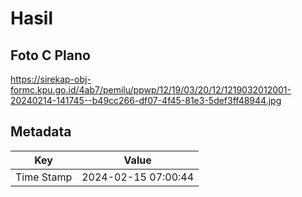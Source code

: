 # Hasil

## Foto C Plano

https://sirekap-obj-formc.kpu.go.id/4ab7/pemilu/ppwp/12/19/03/20/12/1219032012001-20240214-141745--b49cc266-df07-4f45-81e3-5def3ff48944.jpg


## Metadata

| Key        | Value               |
| ---------- | ------------------- |
| Time Stamp | 2024-02-15 07:00:44 |



